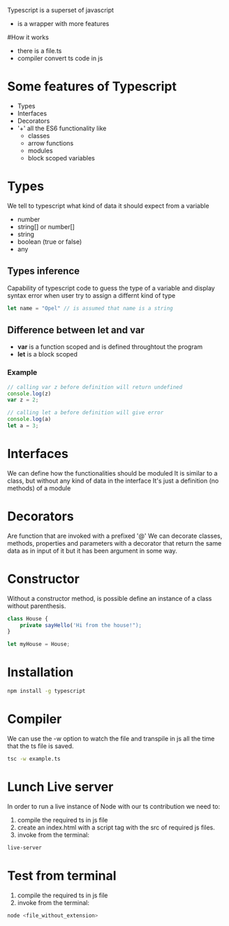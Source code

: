 Typescript is a superset of javascript
- is a wrapper with more features

#How it works
- there is a file.ts
- compiler convert ts code in js

# Some features of Typescript
- Types
- Interfaces
- Decorators
- '+' all the ES6 functionality like
    - classes
    - arrow functions
    - modules
    - block scoped variables

# Types
We tell to typescript what kind of data it should expect from a variable

- number
- string[] or number[]
- string
- boolean (true or false)
- any

## Types inference
Capability of typescript code to guess the type of a variable and display syntax error when user try to assign a differnt kind of type

```javascript
let name = "Opel" // is assumed that name is a string
```

## Difference between let and var
-   **var** is a function scoped and is defined throughtout the program
-   **let** is a block scoped 

### Example

```javascript
// calling var z before definition will return undefined 
console.log(z)
var z = 2; 

// calling let a before definition will give error 
console.log(a)
let a = 3; 
```

# Interfaces
We can define how the functionalities should be moduled
It is similar to a class, but without any kind of data in the interface
It's just a definition (no methods) of a module

# Decorators
Are function that are invoked with a prefixed '@'
We can decorate classes, methods, properties and parameters with a decorator that return the same data as in input of it but it has been argument in some way.

# Constructor
Without a constructor method, is possible define an instance of a class without parenthesis.

```javascript
class House {
    private sayHello('Hi from the house!");
}

let myHouse = House;
```

# Installation
```bash
npm install -g typescript
```

# Compiler
We can use the -w option to watch the file and transpile in js all the time that the ts file is saved.

```bash
tsc -w example.ts
```

# Lunch Live server
In order to run a live instance of Node with our ts contribution we need to:

1. compile the required ts in js file
2. create an index.html with a script tag with the src of required js files.
3. invoke from the terminal:

```bash
live-server
```

# Test from terminal
1. compile the required ts in js file
2. invoke from the terminal:
```bash
node <file_without_extension>
```
